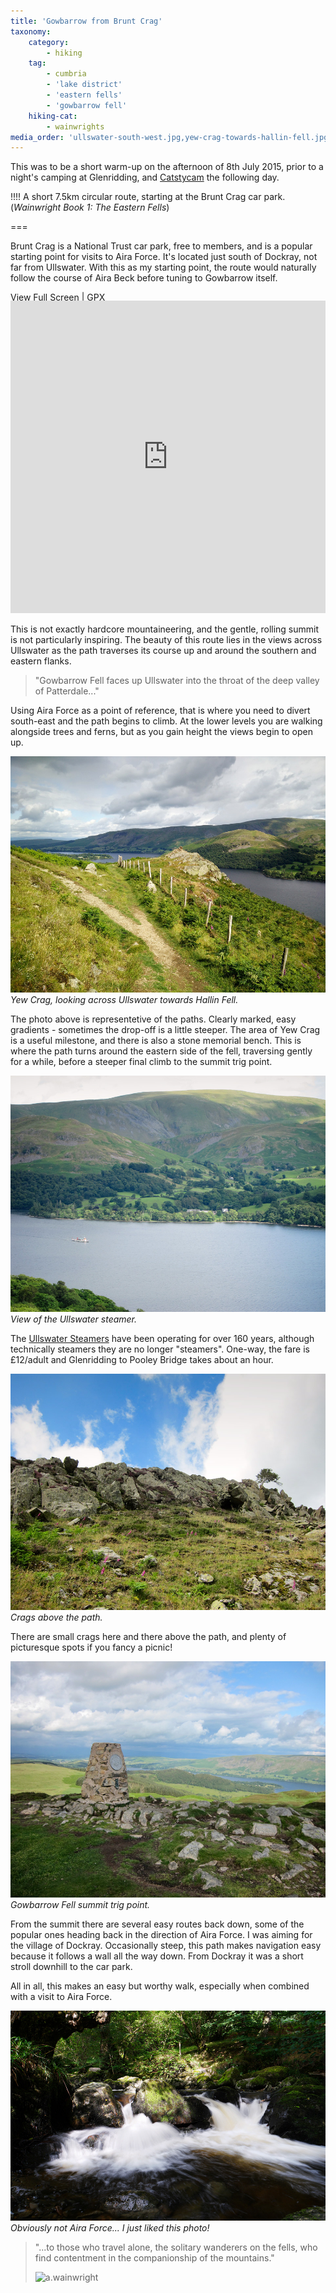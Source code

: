 ```yaml
---
title: 'Gowbarrow from Brunt Crag'
taxonomy:
    category:
        - hiking
    tag:
        - cumbria
        - 'lake district'
        - 'eastern fells'
        - 'gowbarrow fell'
    hiking-cat:
        - wainwrights
media_order: 'ullswater-south-west.jpg,yew-crag-towards-hallin-fell.jpg,craggy-outcrop-gowbarrow.jpg,gowbarrow-summit.jpg,ullswater-steamer.jpg,aira-beck.jpg'
---
```


This was to be a short warm-up on the afternoon of 8th July 2015, prior to a night's camping at Glenridding, and [Catstycam](/blog/catstycam-to-sheffield-pike) the following day.

!!!! A short 7.5km circular route, starting at the Brunt Crag car park. (*Wainwright Book 1: The Eastern Fells*)

===

Brunt Crag is a National Trust car park, free to members, and is a popular starting point for visits to Aira Force. It's located just south of Dockray, not far from Ullswater. With this as my starting point, the route would naturally follow the course of Aira Beck before tuning to Gowbarrow itself.

[View Full Screen](https://map.mootparadox.com/full/gowbarrow) | [GPX](https://map.mootparadox.com/gpx/gowbarrow)  
<p><iframe src="https://map.mootparadox.com/embed/gowbarrow" height="500" width="100%" style="border:none; margin-top:-1.2em;"></iframe></p>

This is not exactly hardcore mountaineering, and the gentle, rolling summit is not particularly inspiring. The beauty of this route lies in the views across Ullswater as the path traverses its course up and around the southern and eastern flanks.

> "Gowbarrow Fell faces up Ullswater into the throat of the deep valley of Patterdale..."

Using Aira Force as a point of reference, that is where you need to divert south-east and the path begins to climb. At the lower levels you are walking alongside trees and ferns, but as you gain height the views begin to open up.

![yew-crag-towards-hallin-fell](yew-crag-towards-hallin-fell.jpg "yew-crag-towards-hallin-fell")
*Yew Crag, looking across Ullswater towards Hallin Fell.*

The photo above is representetive of the paths. Clearly marked, easy gradients - sometimes the drop-off is a little steeper. The area of Yew Crag is a useful milestone, and there is also a stone memorial bench. This is where the path turns around the eastern side of the fell, traversing gently for a while, before a steeper final climb to the summit trig point.

![ullswater-steamer](ullswater-steamer.jpg "ullswater-steamer")
*View of the Ullswater steamer.*

The [Ullswater Steamers](https://www.ullswater-steamers.co.uk/) have been operating for over 160 years, although technically steamers they are no longer "steamers". One-way, the fare is £12/adult and Glenridding to Pooley Bridge takes about an hour.

![craggy-outcrop-gowbarrow](craggy-outcrop-gowbarrow.jpg "craggy-outcrop-gowbarrow")
*Crags above the path.*

There are small crags here and there above the path, and plenty of picturesque spots if you fancy a picnic!

![gowbarrow-summit](gowbarrow-summit.jpg "gowbarrow-summit")
*Gowbarrow Fell summit trig point.*

From the summit there are several easy routes back down, some of the popular ones heading back in the direction of Aira Force. I was aiming for the village of Dockray. Occasionally steep, this path makes navigation easy because it follows a wall all the way down. From Dockray it was a short stroll downhill to the car park.

All in all, this makes an easy but worthy walk, especially when combined with a visit to Aira Force.

![aira-beck](aira-beck.jpg "aira-beck")
*Obviously not Aira Force... I just liked this photo!*

> "...to those who travel alone, the solitary wanderers on the fells, who find contentment in the companionship of the mountains."
> 
> ![a.wainwright](/user/images/aw-sig.png)